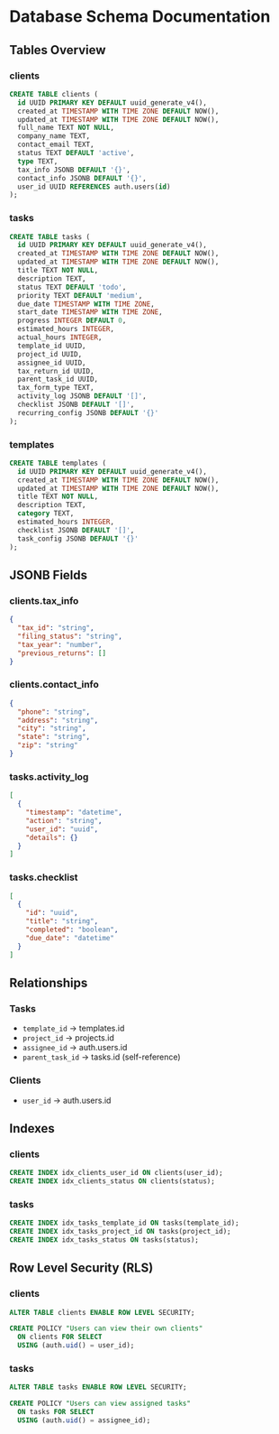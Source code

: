 # Database Schema Documentation

## Tables Overview

### clients
```sql
CREATE TABLE clients (
  id UUID PRIMARY KEY DEFAULT uuid_generate_v4(),
  created_at TIMESTAMP WITH TIME ZONE DEFAULT NOW(),
  updated_at TIMESTAMP WITH TIME ZONE DEFAULT NOW(),
  full_name TEXT NOT NULL,
  company_name TEXT,
  contact_email TEXT,
  status TEXT DEFAULT 'active',
  type TEXT,
  tax_info JSONB DEFAULT '{}',
  contact_info JSONB DEFAULT '{}',
  user_id UUID REFERENCES auth.users(id)
);
```

### tasks
```sql
CREATE TABLE tasks (
  id UUID PRIMARY KEY DEFAULT uuid_generate_v4(),
  created_at TIMESTAMP WITH TIME ZONE DEFAULT NOW(),
  updated_at TIMESTAMP WITH TIME ZONE DEFAULT NOW(),
  title TEXT NOT NULL,
  description TEXT,
  status TEXT DEFAULT 'todo',
  priority TEXT DEFAULT 'medium',
  due_date TIMESTAMP WITH TIME ZONE,
  start_date TIMESTAMP WITH TIME ZONE,
  progress INTEGER DEFAULT 0,
  estimated_hours INTEGER,
  actual_hours INTEGER,
  template_id UUID,
  project_id UUID,
  assignee_id UUID,
  tax_return_id UUID,
  parent_task_id UUID,
  tax_form_type TEXT,
  activity_log JSONB DEFAULT '[]',
  checklist JSONB DEFAULT '[]',
  recurring_config JSONB DEFAULT '{}'
);
```

### templates
```sql
CREATE TABLE templates (
  id UUID PRIMARY KEY DEFAULT uuid_generate_v4(),
  created_at TIMESTAMP WITH TIME ZONE DEFAULT NOW(),
  updated_at TIMESTAMP WITH TIME ZONE DEFAULT NOW(),
  title TEXT NOT NULL,
  description TEXT,
  category TEXT,
  estimated_hours INTEGER,
  checklist JSONB DEFAULT '[]',
  task_config JSONB DEFAULT '{}'
);
```

## JSONB Fields

### clients.tax_info
```json
{
  "tax_id": "string",
  "filing_status": "string",
  "tax_year": "number",
  "previous_returns": []
}
```

### clients.contact_info
```json
{
  "phone": "string",
  "address": "string",
  "city": "string",
  "state": "string",
  "zip": "string"
}
```

### tasks.activity_log
```json
[
  {
    "timestamp": "datetime",
    "action": "string",
    "user_id": "uuid",
    "details": {}
  }
]
```

### tasks.checklist
```json
[
  {
    "id": "uuid",
    "title": "string",
    "completed": "boolean",
    "due_date": "datetime"
  }
]
```

## Relationships

### Tasks
- `template_id` → templates.id
- `project_id` → projects.id
- `assignee_id` → auth.users.id
- `parent_task_id` → tasks.id (self-reference)

### Clients
- `user_id` → auth.users.id

## Indexes

### clients
```sql
CREATE INDEX idx_clients_user_id ON clients(user_id);
CREATE INDEX idx_clients_status ON clients(status);
```

### tasks
```sql
CREATE INDEX idx_tasks_template_id ON tasks(template_id);
CREATE INDEX idx_tasks_project_id ON tasks(project_id);
CREATE INDEX idx_tasks_status ON tasks(status);
```

## Row Level Security (RLS)

### clients
```sql
ALTER TABLE clients ENABLE ROW LEVEL SECURITY;

CREATE POLICY "Users can view their own clients"
  ON clients FOR SELECT
  USING (auth.uid() = user_id);
```

### tasks
```sql
ALTER TABLE tasks ENABLE ROW LEVEL SECURITY;

CREATE POLICY "Users can view assigned tasks"
  ON tasks FOR SELECT
  USING (auth.uid() = assignee_id);
```